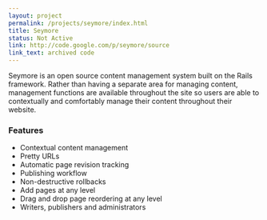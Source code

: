 ```yaml
---
layout: project
permalink: /projects/seymore/index.html
title: Seymore
status: Not Active
link: http://code.google.com/p/seymore/source
link_text: archived code
---
```


Seymore is an open source content management system built on the Rails
framework. Rather than having a separate area for managing content, management
functions are available throughout the site so users are able to contextually
and comfortably manage their content throughout their website.

### Features

* Contextual content management
* Pretty URLs
* Automatic page revision tracking
* Publishing workflow
* Non-destructive rollbacks
* Add pages at any level
* Drag and drop page reordering at any level
* Writers, publishers and administrators
